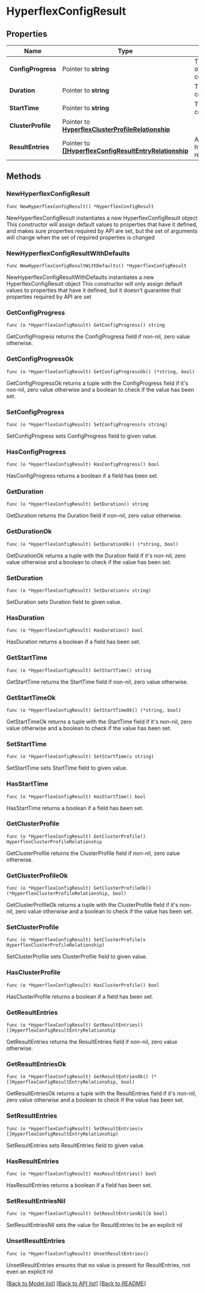 # HyperflexConfigResult

## Properties

Name | Type | Description | Notes
------------ | ------------- | ------------- | -------------
**ConfigProgress** | Pointer to **string** | The progress percentage of the running configuration or workflow. | [optional] 
**Duration** | Pointer to **string** | The duration of the running configuration or workflow. | [optional] 
**StartTime** | Pointer to **string** | The start time of the configuration or workflow. | [optional] 
**ClusterProfile** | Pointer to [**HyperflexClusterProfileRelationship**](hyperflex.ClusterProfile.Relationship.md) |  | [optional] 
**ResultEntries** | Pointer to [**[]HyperflexConfigResultEntryRelationship**](hyperflex.ConfigResultEntry.Relationship.md) | An array of relationships to hyperflexConfigResultEntry resources. | [optional] 

## Methods

### NewHyperflexConfigResult

`func NewHyperflexConfigResult() *HyperflexConfigResult`

NewHyperflexConfigResult instantiates a new HyperflexConfigResult object
This constructor will assign default values to properties that have it defined,
and makes sure properties required by API are set, but the set of arguments
will change when the set of required properties is changed

### NewHyperflexConfigResultWithDefaults

`func NewHyperflexConfigResultWithDefaults() *HyperflexConfigResult`

NewHyperflexConfigResultWithDefaults instantiates a new HyperflexConfigResult object
This constructor will only assign default values to properties that have it defined,
but it doesn't guarantee that properties required by API are set

### GetConfigProgress

`func (o *HyperflexConfigResult) GetConfigProgress() string`

GetConfigProgress returns the ConfigProgress field if non-nil, zero value otherwise.

### GetConfigProgressOk

`func (o *HyperflexConfigResult) GetConfigProgressOk() (*string, bool)`

GetConfigProgressOk returns a tuple with the ConfigProgress field if it's non-nil, zero value otherwise
and a boolean to check if the value has been set.

### SetConfigProgress

`func (o *HyperflexConfigResult) SetConfigProgress(v string)`

SetConfigProgress sets ConfigProgress field to given value.

### HasConfigProgress

`func (o *HyperflexConfigResult) HasConfigProgress() bool`

HasConfigProgress returns a boolean if a field has been set.

### GetDuration

`func (o *HyperflexConfigResult) GetDuration() string`

GetDuration returns the Duration field if non-nil, zero value otherwise.

### GetDurationOk

`func (o *HyperflexConfigResult) GetDurationOk() (*string, bool)`

GetDurationOk returns a tuple with the Duration field if it's non-nil, zero value otherwise
and a boolean to check if the value has been set.

### SetDuration

`func (o *HyperflexConfigResult) SetDuration(v string)`

SetDuration sets Duration field to given value.

### HasDuration

`func (o *HyperflexConfigResult) HasDuration() bool`

HasDuration returns a boolean if a field has been set.

### GetStartTime

`func (o *HyperflexConfigResult) GetStartTime() string`

GetStartTime returns the StartTime field if non-nil, zero value otherwise.

### GetStartTimeOk

`func (o *HyperflexConfigResult) GetStartTimeOk() (*string, bool)`

GetStartTimeOk returns a tuple with the StartTime field if it's non-nil, zero value otherwise
and a boolean to check if the value has been set.

### SetStartTime

`func (o *HyperflexConfigResult) SetStartTime(v string)`

SetStartTime sets StartTime field to given value.

### HasStartTime

`func (o *HyperflexConfigResult) HasStartTime() bool`

HasStartTime returns a boolean if a field has been set.

### GetClusterProfile

`func (o *HyperflexConfigResult) GetClusterProfile() HyperflexClusterProfileRelationship`

GetClusterProfile returns the ClusterProfile field if non-nil, zero value otherwise.

### GetClusterProfileOk

`func (o *HyperflexConfigResult) GetClusterProfileOk() (*HyperflexClusterProfileRelationship, bool)`

GetClusterProfileOk returns a tuple with the ClusterProfile field if it's non-nil, zero value otherwise
and a boolean to check if the value has been set.

### SetClusterProfile

`func (o *HyperflexConfigResult) SetClusterProfile(v HyperflexClusterProfileRelationship)`

SetClusterProfile sets ClusterProfile field to given value.

### HasClusterProfile

`func (o *HyperflexConfigResult) HasClusterProfile() bool`

HasClusterProfile returns a boolean if a field has been set.

### GetResultEntries

`func (o *HyperflexConfigResult) GetResultEntries() []HyperflexConfigResultEntryRelationship`

GetResultEntries returns the ResultEntries field if non-nil, zero value otherwise.

### GetResultEntriesOk

`func (o *HyperflexConfigResult) GetResultEntriesOk() (*[]HyperflexConfigResultEntryRelationship, bool)`

GetResultEntriesOk returns a tuple with the ResultEntries field if it's non-nil, zero value otherwise
and a boolean to check if the value has been set.

### SetResultEntries

`func (o *HyperflexConfigResult) SetResultEntries(v []HyperflexConfigResultEntryRelationship)`

SetResultEntries sets ResultEntries field to given value.

### HasResultEntries

`func (o *HyperflexConfigResult) HasResultEntries() bool`

HasResultEntries returns a boolean if a field has been set.

### SetResultEntriesNil

`func (o *HyperflexConfigResult) SetResultEntriesNil(b bool)`

 SetResultEntriesNil sets the value for ResultEntries to be an explicit nil

### UnsetResultEntries
`func (o *HyperflexConfigResult) UnsetResultEntries()`

UnsetResultEntries ensures that no value is present for ResultEntries, not even an explicit nil

[[Back to Model list]](../README.md#documentation-for-models) [[Back to API list]](../README.md#documentation-for-api-endpoints) [[Back to README]](../README.md)


